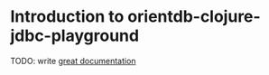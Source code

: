 # Introduction to orientdb-clojure-jdbc-playground

TODO: write [great documentation](http://jacobian.org/writing/what-to-write/)

